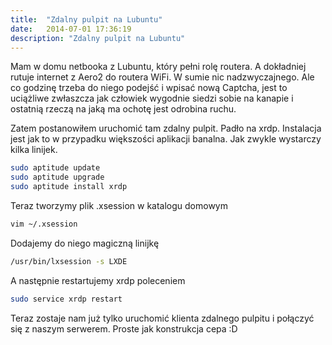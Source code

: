 ```yaml
---
title:  "Zdalny pulpit na Lubuntu"
date:   2014-07-01 17:36:19
description: "Zdalny pulpit na Lubuntu"
---
```


Mam w domu netbooka z Lubuntu, który pełni rolę routera. A dokładniej rutuje internet z Aero2 do routera WiFi. W sumie nic nadzwyczajnego. Ale co godzinę trzeba do niego podejść i wpisać nową Captcha, jest to uciążliwe zwłaszcza jak człowiek wygodnie siedzi sobie na kanapie i ostatnią rzeczą na jaką ma ochotę jest odrobina ruchu.

Zatem postanowiłem uruchomić tam zdalny pulpit. Padło na xrdp. Instalacja jest jak to w przypadku większości aplikacji banalna. Jak zwykle wystarczy kilka linijek.

```bash
sudo aptitude update
sudo aptitude upgrade
sudo aptitude install xrdp
```

Teraz tworzymy plik .xsession w katalogu domowym

```bash
vim ~/.xsession
```

Dodajemy do niego magiczną linijkę

```bash
/usr/bin/lxsession -s LXDE
```

A następnie restartujemy xrdp poleceniem

```bash
sudo service xrdp restart
```

Teraz zostaje nam już tylko uruchomić klienta zdalnego pulpitu i połączyć się z naszym serwerem. Proste jak konstrukcja cepa :D